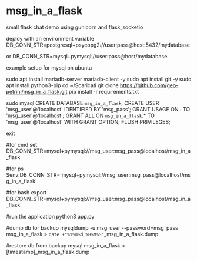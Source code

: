 # msg_in_a_flask
small flask chat demo using gunicorn and flask_socketio


deploy with an environment variable 
DB_CONN_STR=postgresql+psycopg2://user:pass@host:5432/mydatabase

or 
DB_CONN_STR=mysql+pymysql://user:pass@host/mydatabase



example setup for mysql on ubuntu

sudo apt install mariadb-server mariadb-client -y
sudo apt install git -y
sudo apt install python3-pip
cd ~/Scaricati
git clone https://github.com/geo-petrini/msg_in_a_flask.git
pip install -r requirements.txt

sudo mysql
CREATE DATABASE `msg_in_a_flask`;
CREATE USER 'msg_user'@'localhost' IDENTIFIED BY 'msg_pass';
GRANT USAGE ON *.* TO 'msg_user'@'localhost';
GRANT ALL  ON `msg_in_a_flask`.* TO 'msg_user'@'localhost' WITH GRANT OPTION;
FLUSH PRIVILEGES;

exit

#for cmd
set DB_CONN_STR=mysql+pymysql://msg_user:msg_pass@localhost/msg_in_a_flask

#for ps
$env:DB_CONN_STR='mysql+pymysql://msg_user:msg_pass@localhost/msg_in_a_flask'

#for bash
export DB_CONN_STR=mysql+pymysql://msg_user:msg_pass@localhost/msg_in_a_flask

#run the application
python3 app.py


#dump db for backup
mysqldump -u msg_user --password=msg_pass msg_in_a_flask > `date +"%Y%m%d_%H%M%S"`_msg_in_a_flask.dump

#restore db from backup
mysql msg_in_a_flask < [timestamp]_msg_in_a_flask.dump
